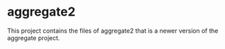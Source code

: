 # aggregate2
This project contains the files of aggregate2 that is a newer version of the aggregate project.
